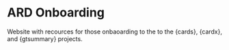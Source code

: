 # ARD Onboarding

Website with recources for those onbaoarding to the to the {cards}, {cardx}, and {gtsummary} projects.
